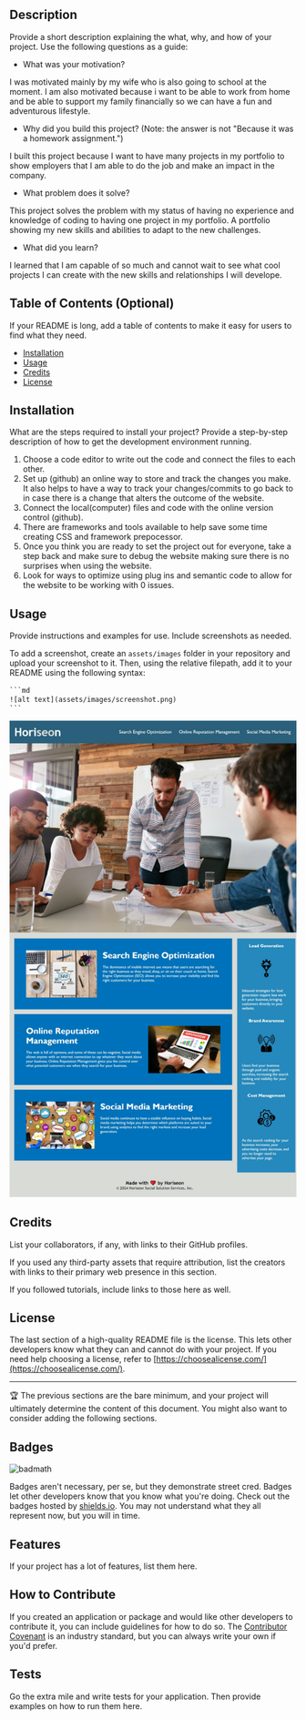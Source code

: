 ## Description

Provide a short description explaining the what, why, and how of your project. Use the following questions as a guide:

- What was your motivation?

I was motivated mainly by my wife who is also going to school at the moment. I am also motivated because i want to be able to work from home and be able to support my family financially so we can have a fun and adventurous lifestyle.
- Why did you build this project? (Note: the answer is not "Because it was a homework assignment.")

I built this project because I want to have many projects in my portfolio to show employers that I am able to do the job and make an impact in the company.
- What problem does it solve?

This project solves the problem with my status of having no experience and knowledge of coding to having one project in my portfolio. A portfolio showing my new skills and abilities to adapt to the new challenges. 
- What did you learn?

I learned that I am capable of so much and cannot wait to see what cool projects I can create with the new skills and relationships I will develope.

## Table of Contents (Optional)

If your README is long, add a table of contents to make it easy for users to find what they need.

- [Installation](#installation)
- [Usage](#usage)
- [Credits](#credits)
- [License](#license)

## Installation

What are the steps required to install your project? Provide a step-by-step description of how to get the development environment running.
1. Choose a code editor to write out the code and connect the files to each other.
2. Set up (github) an online way to store and track the changes you make. It also helps to have a way to track your changes/commits to go back to in case there is a change that alters the outcome of the website.
3. Connect the local(computer) files and code with the online version control (github). 
4. There are frameworks and tools available to help save some time creating CSS and framework prepocessor.
5. Once you think you are ready to set the project out for everyone, take a step back and make sure to debug the website making sure there is no surprises when using the website. 
6. Look for ways to optimize using plug ins and semantic code to allow for the website to be working with 0 issues.

## Usage

Provide instructions and examples for use. Include screenshots as needed.

To add a screenshot, create an `assets/images` folder in your repository and upload your screenshot to it. Then, using the relative filepath, add it to your README using the following syntax:

    ```md
    ![alt text](assets/images/screenshot.png)
    ```
![The Horiseon webpage includes a navigation bar, a header image, and cards with text and images at the bottom of the page.](assets/Screenshot_31-3-2024_214457_127.0.0.1.jpeg)
## Credits

List your collaborators, if any, with links to their GitHub profiles.

If you used any third-party assets that require attribution, list the creators with links to their primary web presence in this section.

If you followed tutorials, include links to those here as well.

## License

The last section of a high-quality README file is the license. This lets other developers know what they can and cannot do with your project. If you need help choosing a license, refer to [https://choosealicense.com/](https://choosealicense.com/).

---

🏆 The previous sections are the bare minimum, and your project will ultimately determine the content of this document. You might also want to consider adding the following sections.

## Badges

![badmath](https://img.shields.io/github/languages/top/lernantino/badmath)

Badges aren't necessary, per se, but they demonstrate street cred. Badges let other developers know that you know what you're doing. Check out the badges hosted by [shields.io](https://shields.io/). You may not understand what they all represent now, but you will in time.

## Features

If your project has a lot of features, list them here.

## How to Contribute

If you created an application or package and would like other developers to contribute it, you can include guidelines for how to do so. The [Contributor Covenant](https://www.contributor-covenant.org/) is an industry standard, but you can always write your own if you'd prefer.

## Tests

Go the extra mile and write tests for your application. Then provide examples on how to run them here.
